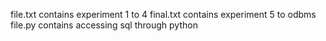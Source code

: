 file.txt contains experiment 1 to 4
final.txt contains experiment 5 to odbms
file.py contains accessing sql through python
